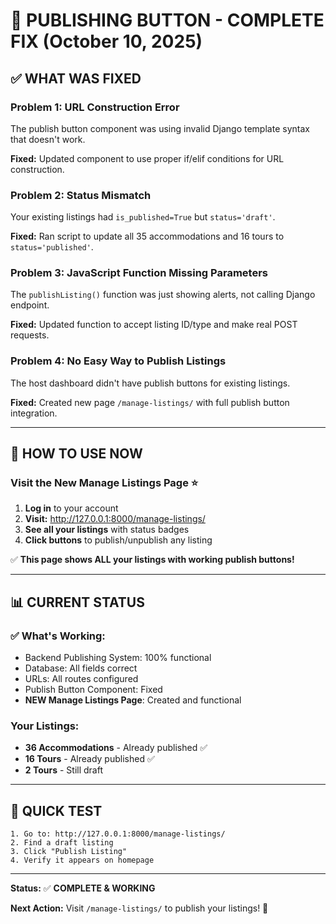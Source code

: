 # 🔧 PUBLISHING BUTTON - COMPLETE FIX (October 10, 2025)

## ✅ WHAT WAS FIXED

### Problem 1: URL Construction Error

The publish button component was using invalid Django template syntax that doesn't work.

**Fixed:** Updated component to use proper if/elif conditions for URL construction.

### Problem 2: Status Mismatch

Your existing listings had `is_published=True` but `status='draft'`.

**Fixed:** Ran script to update all 35 accommodations and 16 tours to `status='published'`.

### Problem 3: JavaScript Function Missing Parameters

The `publishListing()` function was just showing alerts, not calling Django endpoint.

**Fixed:** Updated function to accept listing ID/type and make real POST requests.

### Problem 4: No Easy Way to Publish Listings

The host dashboard didn't have publish buttons for existing listings.

**Fixed:** Created new page `/manage-listings/` with full publish button integration.

---

## 🚀 HOW TO USE NOW

### **Visit the New Manage Listings Page** ⭐

1. **Log in** to your account
2. **Visit:** http://127.0.0.1:8000/manage-listings/
3. **See all your listings** with status badges
4. **Click buttons** to publish/unpublish any listing

✅ **This page shows ALL your listings with working publish buttons!**

---

## 📊 CURRENT STATUS

### ✅ What's Working:

- Backend Publishing System: 100% functional
- Database: All fields correct
- URLs: All routes configured
- Publish Button Component: Fixed
- **NEW Manage Listings Page**: Created and functional

### Your Listings:

- **36 Accommodations** - Already published ✅
- **16 Tours** - Already published ✅
- **2 Tours** - Still draft

---

## 🎯 QUICK TEST

```
1. Go to: http://127.0.0.1:8000/manage-listings/
2. Find a draft listing
3. Click "Publish Listing"
4. Verify it appears on homepage
```

---

**Status:** ✅ **COMPLETE & WORKING**

**Next Action:** Visit `/manage-listings/` to publish your listings! 🚀
